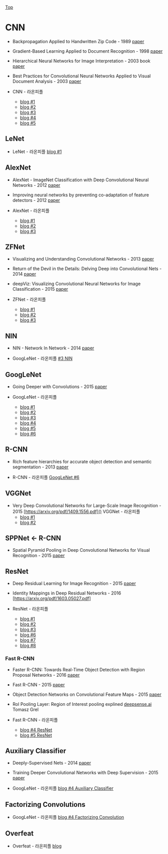 [Top](README.md)

# CNN

* Backpropagation Applied to Handwritten Zip Code - 1989 [paper](http://yann.lecun.com/exdb/publis/pdf/lecun-89e.pdf)

* Gradient-Based Learning Applied to Document Recognition - 1998 [paper](http://yann.lecun.com/exdb/publis/pdf/lecun-98.pdf)

* Hierarchical Neural Networks for Image Interpretation - 2003 book [paper](https://www.ais.uni-bonn.de/books/LNCS2766.pdf)

* Best Practices for Convolutional Neural Networks Applied to Visual Document Analysis - 2003 [paper](https://pdfs.semanticscholar.org/7b1c/c19dec9289c66e7ab45e80e8c42273509ab6.pdf)

* CNN - 라온피플
  * [blog #1](https://laonple.blog.me/220811172205)
  * [blog #2](https://laonple.blog.me/220594258301)
  * [blog #3](https://laonple.blog.me/220608018546)
  * [blog #4](https://laonple.blog.me/220623406512)
  * [blog #5](https://laonple.blog.me/220624485850)



## LeNet

* LeNet - 라온피플 [blog #1](https://laonple.blog.me/220648539191)



## AlexNet

* AlexNet - ImageNet Classification with Deep Convolutional Neural Networks - 2012 [paper](https://papers.nips.cc/paper/4824-imagenet-classification-with-deep-convolutional-neural-networks.pdf) 

* Improving neural networks by preventing co-adaptation of feature detectors - 2012 [paper](https://arxiv.org/pdf/1207.0580.pdf)

* AlexNet - 라온피플
  * [blog #1](https://laonple.blog.me/220654387455)
  * [blog #2](https://laonple.blog.me/220662317927)
  * [blog #3](https://laonple.blog.me/220667260878)



## ZFNet

* Visualizing and Understanding Convolutional Networks - 2013 [paper](https://arxiv.org/pdf/1311.2901.pdf)

* Return of the Devil in the Details: Delving Deep into Convolutional Nets - 2014 [paper](https://arxiv.org/pdf/1405.3531.pdf)

* deepViz: Visualizing Convolutional Neural Networks for Image Classification - 2015 [paper](http://vis.berkeley.edu/courses/cs294-10-fa13/wiki/images/f/fd/DeepVizPaper.pdf)

* ZFNet - 라온피플
  * [blog #1](https://laonple.blog.me/220673615573)
  * [blog #2](https://arxiv.org/pdf/1405.3531.pdf)
  * [blog #3](https://laonple.blog.me/220680023908)



## NIN

* NIN - Network In Network - 2014 [paper](https://arxiv.org/pdf/1312.4400.pdf)

* GoogLeNet - 라온피플 [#3 NIN](https://laonple.blog.me/220704822964)



## GoogLeNet

* Going Deeper with Convolutions - 2015 [paper](https://www.cs.unc.edu/~wliu/papers/GoogLeNet.pdf)

* GoogLeNet - 라온피플
  * [blog #1](https://laonple.blog.me/220686328027)
  * [blog #2](https://laonple.blog.me/220692793375)
  * [blog #3](https://laonple.blog.me/220704822964)
  * [blog #4](https://laonple.blog.me/220710707354)
  * [blog #5](https://laonple.blog.me/220716782369)
  * [blog #6](https://laonple.blog.me/220731472214)



## R-CNN

* Rich feature hierarchies for accurate object detection and semantic segmentation - 2013 [paper](https://arxiv.org/pdf/1311.2524.pdf)

* R-CNN - 라온피플 [GoogLeNet #6](https://laonple.blog.me/220731472214)



## VGGNet

* Very Deep Convolutional Networks for Large-Scale Image Recognition - 2015 [https://arxiv.org/pdf/1409.1556.pdf]()
VGGNet - 라온피플
  * [blog #1](https://laonple.blog.me/220738560542)
  * [blog #2](https://laonple.blog.me/220749876381)



## SPPNet <- R-CNN

* Spatial Pyramid Pooling in Deep Convolutional Networks for Visual Recognition - 2015 [paper](https://arxiv.org/pdf/1406.4729.pdf)



## ResNet

* Deep Residual Learning for Image Recognition - 2015 [paper](https://arxiv.org/abs/1512.03385)

* Identity Mappings in Deep Residual Networks - 2016 [https://arxiv.org/pdf/1603.05027.pdf]

* ResNet - 라온피플
  * [blog #1](https://laonple.blog.me/220761052425)
  * [blog #2](https://laonple.blog.me/220764986252)
  * [blog #3](https://laonple.blog.me/220770760226)
  * [blog #6](https://laonple.blog.me/220788549910)
  * [blog #7](https://laonple.blog.me/220793640991)
  * [blog #8](https://laonple.blog.me/220800190798)



### Fast R-CNN

* Faster R-CNN: Towards Real-Time Object Detection with Region Proposal Networks - 2016 [paper](https://arxiv.org/pdf/1506.01497.pdf)

* Fast R-CNN - 2015 [paper](https://arxiv.org/pdf/1504.08083.pdf)

* Object Detection Networks on Convolutional Feature Maps - 2015 [paper](https://arxiv.org/pdf/1504.06066.pdf)

* RoI Pooling Layer: Region of Interest pooling explined [deepsense.ai](https://blog.deepsense.ai/region-of-interest-pooling-explained/) Tomasz Grel

* Fast R-CNN - 라온피플
  * [blog #4 ResNet](https://laonple.blog.me/220776743537)
  * [blog #5 ResNet](https://laonple.blog.me/220782324594)



## Auxiliary Classifier

* Deeply-Supervised Nets - 2014 [paper](https://arxiv.org/pdf/1409.5185.pdf)

* Training Deeper Convolutional Networks with Deep Supervision - 2015 [paper](https://arxiv.org/abs/1505.02496)

* GoogLeNet - 라온피플 [blog #4 Auxiliary Classifier](https://laonple.blog.me/220710707354)



## Factorizing Convolutions

* GoogLeNet - 라온피플 [blog #4 Factorizing Convolution](https://laonple.blog.me/220710707354)



## Overfeat

* Overfeat - 라온피플 [blog](https://laonple.blog.me/220752877630)
